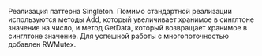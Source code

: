 Реализация паттерна Singleton. Помимо стандартной реализации используются методы Add, который увеличивает хранимое в синглтоне значение на число, и метод GetData, который возвращает хранимое в синглтоне значение.
Для успешной работы с многопоточностью добавлен RWMutex.